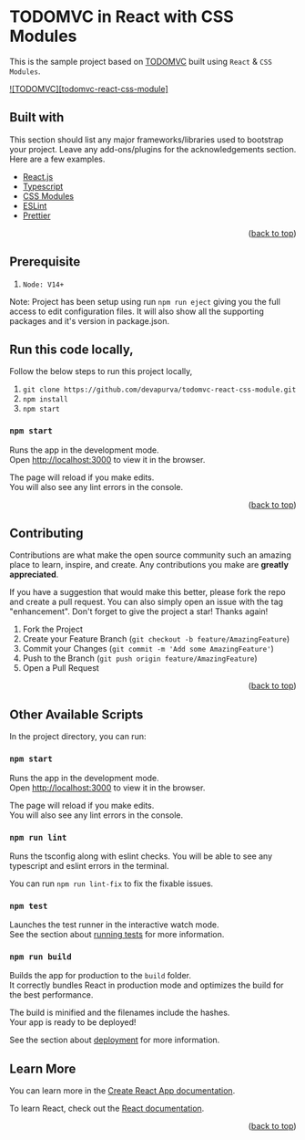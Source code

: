 <div id="top"></div>

# TODOMVC in React with CSS Modules

This is the sample project based on [TODOMVC](https://todomvc.com/examples/vanillajs/#/) built using `React` & `CSS Modules`.

[![TODOMVC][todomvc-react-css-module]](https://user-images.githubusercontent.com/45891712/145302252-48255b19-04ab-4c53-8d31-9f5d925066e7.mov)

## Built with

This section should list any major frameworks/libraries used to bootstrap your project. Leave any add-ons/plugins for the acknowledgements section. Here are a few examples.

- [React.js](https://reactjs.org/)
- [Typescript](https://www.typescriptlang.org/)
- [CSS Modules](https://medium.com/@ralph1786/using-css-modules-in-react-app-c2079eadbb87)
- [ESLint](https://eslint.org/)
- [Prettier](https://prettier.io/)

<p align="right">(<a href="#top">back to top</a>)</p>

## Prerequisite

1. `Node: V14+`

Note: Project has been setup using run `npm run eject` giving you the full access to edit configuration files. It will also show all the supporting packages and it's version in package.json.

## Run this code locally,

Follow the below steps to run this project locally,

1. `git clone https://github.com/devapurva/todomvc-react-css-module.git`
2. `npm install`
3. `npm start`

### `npm start`

Runs the app in the development mode.\
Open [http://localhost:3000](http://localhost:3000) to view it in the browser.

The page will reload if you make edits.\
You will also see any lint errors in the console.

<p align="right">(<a href="#top">back to top</a>)</p>

## Contributing

Contributions are what make the open source community such an amazing place to learn, inspire, and create. Any contributions you make are **greatly appreciated**.

If you have a suggestion that would make this better, please fork the repo and create a pull request. You can also simply open an issue with the tag "enhancement".
Don't forget to give the project a star! Thanks again!

1. Fork the Project
2. Create your Feature Branch (`git checkout -b feature/AmazingFeature`)
3. Commit your Changes (`git commit -m 'Add some AmazingFeature'`)
4. Push to the Branch (`git push origin feature/AmazingFeature`)
5. Open a Pull Request

<p align="right">(<a href="#top">back to top</a>)</p>

## Other Available Scripts

In the project directory, you can run:

### `npm start`

Runs the app in the development mode.\
Open [http://localhost:3000](http://localhost:3000) to view it in the browser.

The page will reload if you make edits.\
You will also see any lint errors in the console.

### `npm run lint`

Runs the tsconfig along with eslint checks.
You will be able to see any typescript and eslint errors in the terminal.

You can run `npm run lint-fix` to fix the fixable issues.

### `npm test`

Launches the test runner in the interactive watch mode.\
See the section about [running tests](https://facebook.github.io/create-react-app/docs/running-tests) for more information.

### `npm run build`

Builds the app for production to the `build` folder.\
It correctly bundles React in production mode and optimizes the build for the best performance.

The build is minified and the filenames include the hashes.\
Your app is ready to be deployed!

See the section about [deployment](https://facebook.github.io/create-react-app/docs/deployment) for more information.

## Learn More

You can learn more in the [Create React App documentation](https://facebook.github.io/create-react-app/docs/getting-started).

To learn React, check out the [React documentation](https://reactjs.org/).

<p align="right">(<a href="#top">back to top</a>)</p>
